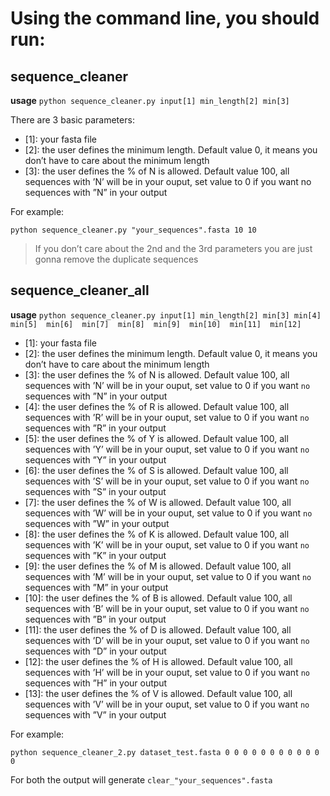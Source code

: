 # Using the command line, you should run:

## sequence_cleaner

**usage** `python sequence_cleaner.py input[1] min_length[2] min[3]`

There are 3 basic parameters:

* [1]: your fasta file
* [2]: the user defines the minimum length. Default value 0, it means you don’t have to care about the minimum length
* [3]: the user defines the % of N is allowed. Default value 100, all sequences with ’N’ will be in your ouput, set value to 0 if you want no sequences with ”N” in your output

For example:

```python sequence_cleaner.py "your_sequences".fasta 10 10```

> If you don’t care about the 2nd and the 3rd parameters you are just gonna remove the duplicate sequences

## sequence_cleaner_all

**usage** `python sequence_cleaner.py input[1] min_length[2] min[3] min[4] min[5]  min[6]  min[7]  min[8]  min[9]  min[10]  min[11]  min[12]`

* [1]: your fasta file
* [2]: the user defines the minimum length. Default value 0, it means you don’t have to care about the minimum length
* [3]: the user defines the % of N is allowed. Default value 100, all sequences with ’N’ will be in your ouput, set value to 0 if you want `no` sequences with ”N” in your output
* [4]: the user defines the % of R is allowed. Default value 100, all sequences with ’R’ will be in your ouput, set value to 0 if you want `no` sequences with ”R” in your output
* [5]: the user defines the % of Y is allowed. Default value 100, all sequences with ’Y’ will be in your ouput, set value to 0 if you want `no` sequences with ”Y” in your output
* [6]: the user defines the % of S is allowed. Default value 100, all sequences with ’S’ will be in your ouput, set value to 0 if you want `no` sequences with ”S” in your output
* [7]: the user defines the % of W is allowed. Default value 100, all sequences with ’W’ will be in your ouput, set value to 0 if you want `no` sequences with ”W” in your output
* [8]: the user defines the % of K is allowed. Default value 100, all sequences with ’K’ will be in your ouput, set value to 0 if you want `no` sequences with ”K” in your output
* [9]: the user defines the % of M is allowed. Default value 100, all sequences with ’M’ will be in your ouput, set value to 0 if you want `no` sequences with ”M” in your output
* [10]: the user defines the % of B is allowed. Default value 100, all sequences with ’B’ will be in your ouput, set value to 0 if you want `no` sequences with ”B” in your output
* [11]: the user defines the % of D is allowed. Default value 100, all sequences with ’D’ will be in your ouput, set value to 0 if you want `no` sequences with ”D” in your output
* [12]: the user defines the % of H is allowed. Default value 100, all sequences with ’H’ will be in your ouput, set value to 0 if you want `no` sequences with ”H” in your output
* [13]: the user defines the % of V is allowed. Default value 100, all sequences with ’V’ will be in your ouput, set value to 0 if you want `no` sequences with ”V” in your output

For example:

```python sequence_cleaner_2.py dataset_test.fasta 0 0 0 0 0 0 0 0 0 0 0 0```

For both the output will generate `clear_"your_sequences".fasta`
